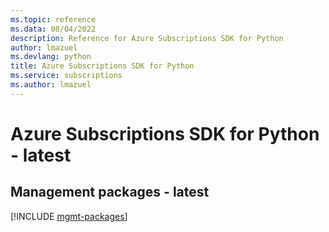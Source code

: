 ```yaml
---
ms.topic: reference
ms.data: 08/04/2022
description: Reference for Azure Subscriptions SDK for Python
author: lmazuel
ms.devlang: python
title: Azure Subscriptions SDK for Python
ms.service: subscriptions
ms.author: lmazuel
---
```

# Azure Subscriptions SDK for Python - latest

## Management packages - latest
[!INCLUDE [mgmt-packages](subscriptions-mgmt-index.md)]